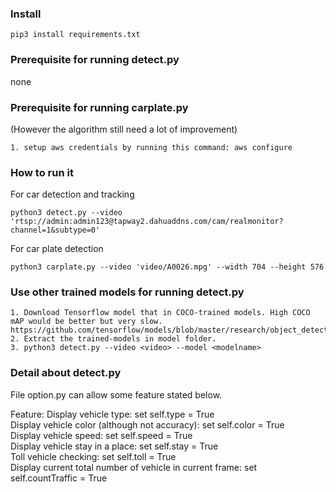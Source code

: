 ### Install
```
pip3 install requirements.txt
```
### Prerequisite for running detect.py  
none  

### Prerequisite for running carplate.py  
(However the algorithm still need a lot of improvement)
```
1. setup aws credentials by running this command: aws configure  
```
### How to run it
For car detection and tracking
```
python3 detect.py --video 'rtsp://admin:admin123@tapway2.dahuaddns.com/cam/realmonitor?channel=1&subtype=0'
```
For car plate detection
```
python3 carplate.py --video 'video/A0026.mpg' --width 704 --height 576
```

### Use other trained models for running detect.py  
```
1. Download Tensorflow model that in COCO-trained models. High COCO mAP would be better but very slow.  
https://github.com/tensorflow/models/blob/master/research/object_detection/g3doc/detection_model_zoo.md  
2. Extract the trained-models in model folder.  
3. python3 detect.py --video <video> --model <modelname>
```
### Detail about detect.py
File option.py can allow some feature stated below. 

Feature:
Display vehicle type: set self.type = True  
Display vehicle color (although not accuracy): set self.color = True  
Display vehicle speed: set self.speed = True  
Display vehicle stay in a place: set self.stay = True  
Toll vehicle checking: set self.toll = True  
Display current total number of vehicle in current frame: set self.countTraffic = True  
